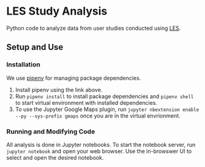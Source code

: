 # LES Study Analysis
Python code to analyze data from user studies conducted using [LES](https://github.com/NUDelta/low-effort-sensing).

## Setup and Use
### Installation
We use [pipenv](https://github.com/pypa/pipenv) for managing package dependencies.

1. Install pipenv using the link above.
2. Run `pipenv install` to install package dependencies and `pipenv shell` to start virtual environment with installed dependencies.
3. To use the Jupyter Google Maps plugin, run `jupyter nbextension enable --py --sys-prefix gmaps` once you are in the virtual envrionment.

### Running and Modifying Code
All analysis is done in Jupyter notebooks. To start the notebook server, run `jupyter notebook` and open your web browser. Use the in-browswer UI to select and open the desired notebook.
